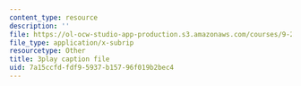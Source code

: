 ```yaml
---
content_type: resource
description: ''
file: https://ol-ocw-studio-app-production.s3.amazonaws.com/courses/9-20-animal-behavior-fall-2013/7a15ccfdfdf95937b15796f019b2bec4_472249.vtt
file_type: application/x-subrip
resourcetype: Other
title: 3play caption file
uid: 7a15ccfd-fdf9-5937-b157-96f019b2bec4
---
```

